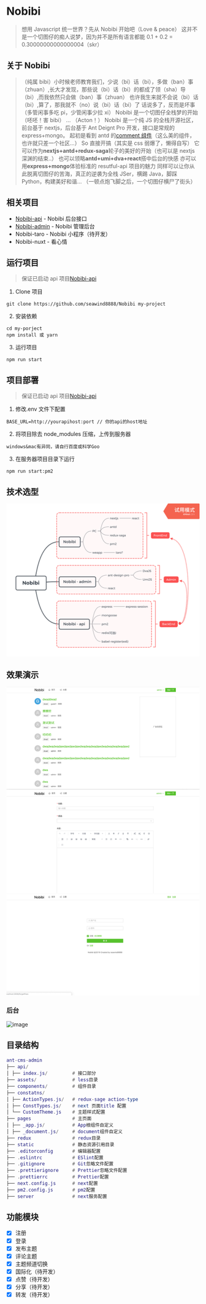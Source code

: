 # Nobibi

> 想用 Javascript 统一世界？先从 Nobibi 开始吧（Love & peace）
> 这并不是一个切图仔的痴人说梦，因为并不是所有语言都能 0.1 + 0.2 = 0.30000000000000004（skr）

## 关于 Nobibi

> （纯属 bibi）小时候老师教育我们，少说（bi）话（bi），多做（ban）事（zhuan）,长大才发现，那些说（bi）话（bi）的都成了领（sha）导（bi）,而我依然只会做（ban）事（zhuan）
> 也许我生来就不会说（bi）话（bi）,算了，那我就不（no）说（bi）话（bi）了
> 话说多了，反而是坏事（多管闲事多吃 pi，少管闲事少拉 xi）
> Nobibi 是一个切图仔全栈梦的开始（呸呸！害 bibi）
> ...
> （Acton！）
> Nobibi 是一个纯 JS 的全栈开源社区，前台基于 nextjs，后台基于 Ant Deignt Pro 开发，接口是常规的 express+mongo。
> 起初是看到 antd 的[comment 组件](https://ant.design/components/comment-cn/)（这么美的组件，也许就只差一个社区...）
> So 直接开搞（其实是 css 弱爆了，懒得自写）
> 它可以作为**nextjs+antd+redux-saga**轮子的美好的开始（也可以是 nextjs 深渊的结束..）
> 也可以领略**antd+umi+dva+react**搭中后台的快感
> 亦可以用**express+mongo**体验标准的 resutful-api 项目的魅力
> 同样可以让你从此脱离切图仔的苦海，真正的逆袭为全栈 JSer，横踢 Java，脚踩 Python，构建美好和谐...
> （一顿点炮飞脚之后，一个切图仔横尸了街头）

## 相关项目

- [Nobibi-api](https://github.com/seawind8888/Nobibi-api) - Nobibi 后台接口
- [Nobibi-admin](https://github.com/seawind8888/Nobibi-admin) - Nobibi 管理后台
- Nobibi-taro - Nobibi 小程序（待开发）
- Nobibi-nuxt - 看心情

## 运行项目

> 保证已启动 api 项目[Nobibi-api](https://github.com/seawind8888/Nobibi-api)

1. Clone 项目

```
git clone https://github.com/seawind8888/Nobibi my-project
```

2. 安装依赖

```
cd my-porject
npm install 或 yarn
```

3. 运行项目

```
npm run start
```

## 项目部署

> 保证已启动 api 项目[Nobibi-api](https://github.com/seawind8888/Nobibi-api)

1. 修改.env 文件下配置

```
BASE_URL=http://yourapihost:port // 你的api的host地址

```

2. 将项目除去 node_modules 压缩，上传到服务器

```
windows&mac有异同，请自行百度或科学Goo

```

3. 在服务器项目目录下运行

```
npm run start:pm2

```

## 技术选型

![image](/screenshot/Nobibi-structure.png)

## 效果演示

![image](/screenshot/screenshot1.png)
![image](/screenshot/screenshot2.png)
![image](/screenshot/screenshot3.png)

### 后台

![image](/preview/demo.gif)

## 目录结构

```lua
ant-cms-admin
├── api/
│ ├── index.js/         # 接口部分
├── assets/             # less目录
├── components/         # 组件目录
├── constatns/
│ ├── ActionTypes.js/   # redux-sage action-type
│ ├── ConstTypes.js/    # next 页面title 配置
│ └── CustomTheme.js    # 主题样式配置
├── pages               # 主页面
│ ├── _app.js/          # App根组件自定义
│ ├── _document.js/     # document组件自定义
├── redux               # redux目录
├── static              # 静态资源引用目录
├── .editorconfig       # 编辑器配置
├── .eslintrc           # ESlint配置
├── .gitignore          # Git忽略文件配置
├── .prettierignore     # Prettier忽略文件配置
├── .prettierrc         # Prettier配置
├── next.config.js      # next配置
├── pm2.config.js       # pm2配置
├── server              # next服务配置
```

## 功能模块

- [x] 注册
- [x] 登录
- [x] 发布主题
- [x] 评论主题
- [x] 主题频道切换
- [x] 国际化（待开发）
- [x] 点赞（待开发）
- [x] 分享（待开发）
- [x] 转发（待开发）
